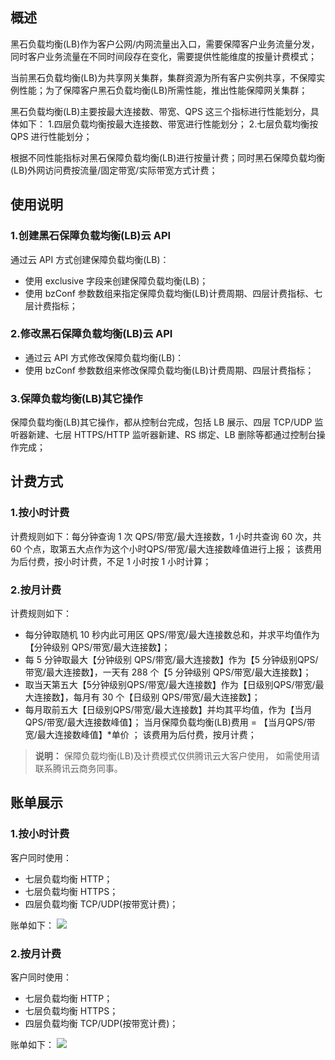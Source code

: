 ## 概述
黑石负载均衡(LB)作为客户公网/内网流量出入口，需要保障客户业务流量分发，同时客户业务流量在不同时间段存在变化，需要提供性能维度的按量计费模式；

当前黑石负载均衡(LB)为共享网关集群，集群资源为所有客户实例共享，不保障实例性能；为了保障客户黑石负载均衡(LB)所需性能，推出性能保障网关集群；

黑石负载均衡(LB)主要按最大连接数、带宽、QPS 这三个指标进行性能划分，具体如下：
1.四层负载均衡按最大连接数、带宽进行性能划分；
2.七层负载均衡按 QPS 进行性能划分；

根据不同性能指标对黑石保障负载均衡(LB)进行按量计费；同时黑石保障负载均衡(LB)外网访问费按流量/固定带宽/实际带宽方式计费；
## 使用说明
### 1.创建黑石保障负载均衡(LB)云 API
通过云 API 方式创建保障负载均衡(LB)：
- 使用 exclusive 字段来创建保障负载均衡(LB)；
- 使用 bzConf 参数数组来指定保障负载均衡(LB)计费周期、四层计费指标、七层计费指标；

### 2.修改黑石保障负载均衡(LB)云 API
- 通过云 API 方式修改保障负载均衡(LB)：
- 使用 bzConf 参数数组来修改保障负载均衡(LB)计费周期、四层计费指标；

### 3.保障负载均衡(LB)其它操作
保障负载均衡(LB)其它操作，都从控制台完成，包括 LB 展示、四层 TCP/UDP 监听器新建、七层 HTTPS/HTTP 监听器新建、RS 绑定、LB 删除等都通过控制台操作完成；

## 计费方式
### 1.按小时计费
计费规则如下：每分钟查询 1 次 QPS/带宽/最大连接数，1 小时共查询 60 次，共 60 个点，取第五大点作为这个小时QPS/带宽/最大连接数峰值进行上报；
该费用为后付费，按小时计费，不足 1 小时按 1 小时计算； 

### 2.按月计费
计费规则如下：
- 每分钟取随机 10 秒内此可用区 QPS/带宽/最大连接数总和，并求平均值作为【分钟级别 QPS/带宽/最大连接数】；
- 每 5 分钟取最大【分钟级别 QPS/带宽/最大连接数】作为【5 分钟级别QPS/带宽/最大连接数】，一天有 288 个【5 分钟级别 QPS/带宽/最大连接数】；
- 取当天第五大【5分钟级别QPS/带宽/最大连接数】作为【日级别QPS/带宽/最大连接数】，每月有 30 个【日级别 QPS/带宽/最大连接数】；
- 每月取前五大【日级别QPS/带宽/最大连接数】并均其平均值，作为【当月QPS/带宽/最大连接数峰值】；
当月保障负载均衡(LB)费用 = 【当月QPS/带宽/最大连接数峰值】\*单价 ；
该费用为后付费，按月计费；

>**说明：**
>保障负载均衡(LB)及计费模式仅供腾讯云大客户使用， 如需使用请联系腾讯云商务同事。

## 账单展示
### 1.按小时计费
客户同时使用：
- 七层负载均衡 HTTP；
- 七层负载均衡 HTTPS；
- 四层负载均衡 TCP/UDP(按带宽计费)；

账单如下：
![](https://main.qcloudimg.com/raw/03836874fe3ab3a641f89073aad01555.png)

### 2.按月计费
客户同时使用：
- 七层负载均衡 HTTP；
- 七层负载均衡 HTTPS；
- 四层负载均衡 TCP/UDP(按带宽计费)；

账单如下：
![](https://main.qcloudimg.com/raw/eaa685d865f8b403329c71fb7dfad4b4.png)
